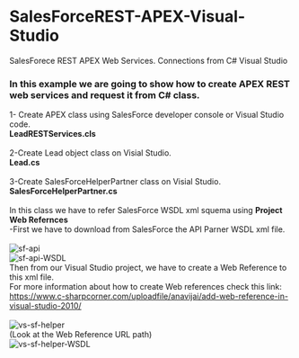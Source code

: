 # SalesForceREST-APEX-Visual-Studio
SalesForece REST APEX Web Services. Connections from C# Visual Studio
### In this example we are going to show how to create APEX REST web services and request it from C# class.

1- Create APEX class using SalesForce developer console or Visual Studio code.</br>
<b>LeadRESTServices.cls</b></br></br>
2-Create Lead object class on Visial Studio.</br>
<b>Lead.cs</b></br></br>
3-Create SalesForceHelperPartner class on Visial Studio.</br>
<b>SalesForceHelperPartner.cs</b></br></br>
In this class we have to refer SalesForce WSDL xml squema using <b>Project Web Refernces</b></br>
-First we have to download from SalesForce the API Parner WSDL xml file.</br></br>
![sf-api](https://user-images.githubusercontent.com/8003697/58895366-a2e71300-86eb-11e9-9cef-4730b89c0d39.jpg)</br>
![sf-api-WSDL](https://user-images.githubusercontent.com/8003697/58895395-b2fef280-86eb-11e9-8474-eac55a36b5e5.jpg)</br>
Then from our Visual Studio project, we have to create a Web Reference to this xml file.</br>
For more information about how to create Web references check this link: https://www.c-sharpcorner.com/uploadfile/anavijai/add-web-reference-in-visual-studio-2010/</br></br>
![vs-sf-helper](https://user-images.githubusercontent.com/8003697/58895811-b5158100-86ec-11e9-8dec-cfc44c04d2ea.jpg)</br>
(Look at the Web Reference URL path)</br>
![vs-sf-helper-WSDL](https://user-images.githubusercontent.com/8003697/58895877-d4aca980-86ec-11e9-8b52-973258237f6d.jpg)

